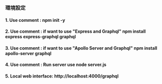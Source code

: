 ### 環境設定

#### 1. Use comment : npm init -y
#### 2. Use comment : if want to use "Express and Graphql" npm install express express-graphql graphql
#### 3. Use comment : if want to use "Apollo Server and Graphql" npm install apollo-server graphql
#### 4. Use comment : Run server use node server.js
#### 5. Local web interface: http://localhost:4000/graphql